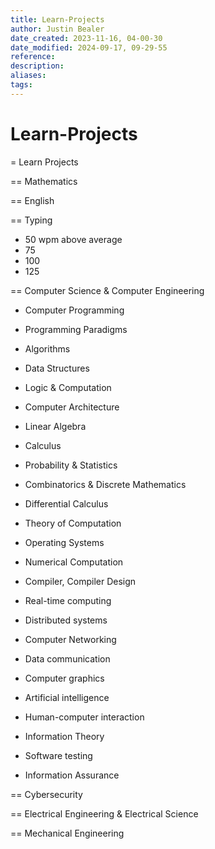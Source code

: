 ```yaml
---
title: Learn-Projects
author: Justin Bealer
date_created: 2023-11-16, 04-00-30
date_modified: 2024-09-17, 09-29-55
reference: 
description: 
aliases: 
tags: 
---
```

# Learn-Projects
= Learn Projects

== Mathematics

== English

== Typing
  - 50 wpm above average
  - 75
  - 100
  - 125

== Computer Science & Computer Engineering
  - Computer Programming
  - Programming Paradigms
  - Algorithms
  - Data Structures
  - Logic & Computation
  - Computer Architecture

  - Linear Algebra
  - Calculus
  - Probability & Statistics
  - Combinatorics & Discrete Mathematics
  - Differential Calculus

  - Theory of Computation
  - Operating Systems
  - Numerical Computation
  - Compiler, Compiler Design
  - Real-time computing
  - Distributed systems
  - Computer Networking
  - Data communication
  - Computer graphics
  - Artificial intelligence
  - Human-computer interaction
  - Information Theory
  - Software testing
  - Information Assurance

== Cybersecurity

== Electrical Engineering & Electrical Science

== Mechanical Engineering
